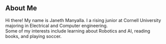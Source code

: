 ## About Me
<p> Hi there! My name is Janeth Manyalla. I a rising junior at Cornell University majoring in Electrical and Computer engineering. </br> Some of my interests include learning about Robotics and AI, reading books, and playing soccer. <p>
